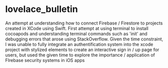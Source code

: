 # lovelace_bulletin
An attempt at understanding how to connect Firebase / Firestore to projects created in XCode using Swift. First attempt at using terminal to install cocoapods and understanding terminal commands such as 'init' and debugging errors that arose using StackOverflow. Given the time constraint, I was unable to fully integrate an authentification system into the xcode project with stylized elements to create an interactive sign in / up page for users, but used the given time to explore the importance / application of FIrebase security systems in iOS apps
